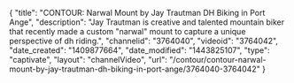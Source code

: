 {
    "title": "CONTOUR: Narwal Mount by Jay Trautman DH Biking in Port Ange",
    "description": "Jay Trautman is creative and talented mountain biker that recently made a custom \"narwal\" mount to capture a unique perspective of dh riding.",
    "channelid": "3764040",
    "videoid": "3764042",
    "date_created": "1409877664",
    "date_modified": "1443825107",
    "type": "captivate",
    "layout": "channelVideo",
    "url": "\/contour\/contour-narwal-mount-by-jay-trautman-dh-biking-in-port-ange\/3764040-3764042"
}